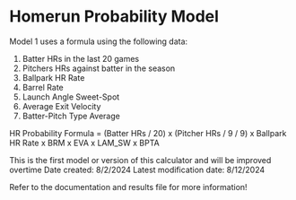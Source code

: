 # Homerun Probability Model

Model 1 uses a formula using the following data:
1. Batter HRs in the last 20 games
2. Pitchers HRs against batter in the season
3. Ballpark HR Rate
4. Barrel Rate
5. Launch Angle Sweet-Spot
6. Average Exit Velocity
7. Batter-Pitch Type Average

HR Probability Formula = (Batter HRs / 20) x (Pitcher HRs / 9 / 9) x Ballpark HR Rate x 
BRM x EVA x LAM_SW x BPTA

This is the first model or version of this calculator and will be improved overtime
Date created: 8/2/2024
Latest modification date: 8/12/2024

Refer to the documentation and results file for more information!

